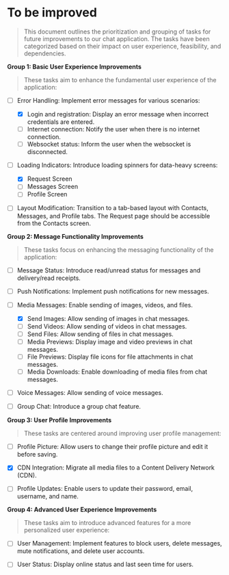 # To be improved

> This document outlines the prioritization and grouping of tasks for
> future improvements to our chat application. The tasks have been
> categorized based on their impact on user experience, feasibility, and
> dependencies.

**Group 1: Basic User Experience Improvements**
> These tasks aim to enhance the fundamental user experience of the
> application:

 - [ ] Error Handling: Implement error messages for various scenarios:
	
	 - [x] Login and registration: Display an error message when incorrect
       credentials are entered.
	 - [ ] Internet connection: Notify the user when there is no internet
       connection.
	 - [ ] Websocket status: Inform the user when the websocket is
       disconnected.
 - [ ] Loading Indicators: Introduce loading spinners for data-heavy
       screens:
	 - [x] Request Screen
	 - [ ] Messages Screen
	 - [ ] Profile Screen

- [ ] Layout Modification: Transition to a tab-based layout with Contacts, Messages, and Profile tabs. The Request page should be accessible from the Contacts screen.

**Group 2: Message Functionality Improvements**

> These tasks focus on enhancing the messaging functionality of the
> application:

- [ ] Message Status: Introduce read/unread status for messages and delivery/read receipts.

- [ ] Push Notifications: Implement push notifications for new messages.

- [ ] Media Messages: Enable sending of images, videos, and files.
  - [x] Send Images: Allow sending of images in chat messages.
  - [ ] Send Videos: Allow sending of videos in chat messages.
  - [ ] Send Files: Allow sending of files in chat messages.
  - [ ] Media Previews: Display image and video previews in chat messages.
  - [ ] File Previews: Display file icons for file attachments in chat messages.
  - [ ] Media Downloads: Enable downloading of media files from chat messages.

- [ ] Voice Messages: Allow sending of voice messages.

- [ ] Group Chat: Introduce a group chat feature.

**Group 3: User Profile Improvements**

> These tasks are centered around improving user profile management:

- [ ] Profile Picture: Allow users to change their profile picture and edit it before saving.

- [x] CDN Integration: Migrate all media files to a Content Delivery Network (CDN).

- [ ] Profile Updates: Enable users to update their password, email, username, and name.

**Group 4: Advanced User Experience Improvements**

> These tasks aim to introduce advanced features for a more personalized
> user experience:

- [ ] User Management: Implement features to block users, delete messages, mute notifications, and delete user accounts.

- [ ] User Status: Display online status and last seen time for users.